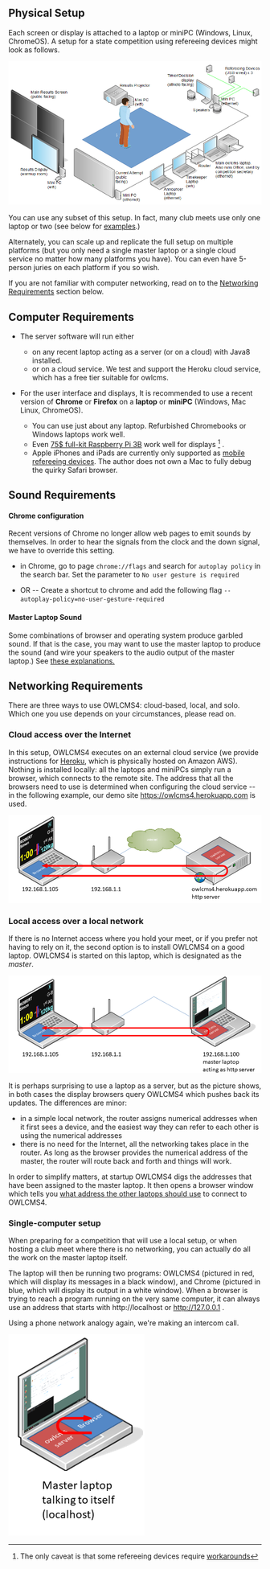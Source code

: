 ## Physical Setup

Each screen or display is attached to a laptop or miniPC (Windows, Linux, ChromeOS).  A setup for a state competition using refereeing devices might look as follows.

![StateCompetition](img/equipment/StateCompetition.png)

You can use any subset of this setup.  In fact, many club meets use only one laptop or two (see below for [examples](#local-access-over-a-local-network).) 

Alternately, you can scale up and replicate the full setup on multiple platforms (but you only need a single master laptop or a single cloud service no matter how many platforms you have). You can even have 5-person juries on each platform if you so wish.

If you are not familiar with computer networking, read on to the [Networking Requirements](#networking-requirements) section below.

## Computer Requirements

- The server software will run either 
  - on any recent laptop acting as a server (or on a cloud) with Java8 installed.
  - or on a cloud service. We test and support the Heroku cloud service, which has a free tier suitable for owlcms.
- For the user interface and displays,  It is recommended to use a recent version of **Chrome** or **Firefox** on a **laptop** or **miniPC** (Windows, Mac Linux, ChromeOS). 

  - You can use just about any laptop.  Refurbished Chromebooks or Windows laptops work well.
  - Even [75$ full-kit Raspberry Pi 3B](https://www.canakit.com/raspberry-pi-3-model-b-plus-starter-kit.html) work well for displays [^1] .
  - Apple iPhones and iPads are currently only supported as [mobile refereeing devices](Refereeing#mobile-device-refereeing). The author does not own a Mac to fully debug the quirky Safari browser.

## Sound Requirements

#### Chrome configuration

Recent versions of Chrome no longer allow web pages to emit sounds by themselves.  In order to hear the signals from the clock and the down signal, we have to override this setting.

- in Chrome, go to page ``chrome://flags``  and search for ``autoplay policy``  in the search bar.
  Set the parameter to ``No user gesture is required``

- OR --  Create a shortcut to chrome and add the following flag `--autoplay-policy=no-user-gesture-required`

#### Master Laptop Sound

Some combinations of browser and operating system produce garbled sound. If that is the case, you may want to use the master laptop to produce the sound (and wire your speakers to the audio output of the master laptop.)   See [these explanations.](Preparation#associating-an-audio-output-with-a-platform)

## Networking Requirements

There are three ways to use OWLCMS4: cloud-based, local, and solo.  Which one you use depends on your circumstances, please read on.

### Cloud access over the Internet

In this setup, OWLCMS4 executes on an external cloud service (we provide instructions for [Heroku](Heroku), which is physically hosted on Amazon AWS).  Nothing is installed locally: all the laptops and miniPCs simply run a browser, which connects to the remote site.  The address that all the browsers need to use is determined when configuring the cloud service -- in the following example, our demo site https://owlcms4.herokuapp.com is used.

![010_Cloud](img/equipment/010_Cloud.PNG)

### Local access over a local network

If there is no Internet access where you hold your meet, or if you prefer not having to rely on it, the second option is to install OWLCMS4 on a good laptop.  OWLCMS4 is started on this laptop, which is designated as the *master*.  

![020_local](img/equipment/020_local.PNG)

It is perhaps surprising to use a laptop as a server, but as the picture shows, in both cases the display browsers query OWLCMS4 which pushes back its updates.  The differences are minor:

- in a simple local network, the router assigns numerical addresses when it first sees a device, and the easiest way they can refer to each other is using the numerical addresses 
- there is no need for the Internet, all the networking takes place in the router.  As long as the browser provides the numerical address of the master, the router will route back and forth and things will work.

In order to simplify matters, at startup OWLCMS4 digs the addresses that have been assigned to the master laptop.  It then opens a browser window which tells you [what address the other laptops should use](LocalSetup#initial-startup) to connect to OWLCMS4.

### Single-computer setup

When preparing for a competition that will use a local setup, or when hosting a club meet where there is no networking, you can actually do all the work on the master laptop itself.  

The laptop will then be running two programs: OWLCMS4 (pictured in red, which will display its messages in a black window), and Chrome (pictured in blue, which will display its output in a white window).   When a browser is trying to reach a program running on the very same computer, it can always use an address that starts with http://localhost or http://127.0.0.1 .   

Using a phone network analogy again, we're making an intercom call.

![030_solo](img/equipment/030_solo.PNG)



[^1]: The only caveat is that some refereeing devices require [workarounds](Refereeing#notes-for-raspbery-pi-users-with-delcom-keypads)